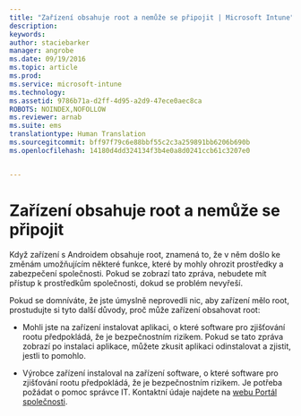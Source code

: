 ```yaml
---
title: "Zařízení obsahuje root a nemůže se připojit | Microsoft Intune"
description: 
keywords: 
author: staciebarker
manager: angrobe
ms.date: 09/19/2016
ms.topic: article
ms.prod: 
ms.service: microsoft-intune
ms.technology: 
ms.assetid: 9786b71a-d2ff-4d95-a2d9-47ece0aec8ca
ROBOTS: NOINDEX,NOFOLLOW
ms.reviewer: arnab
ms.suite: ems
translationtype: Human Translation
ms.sourcegitcommit: bff97f79c6e88bbf55c2c3a259891bb6206b690b
ms.openlocfilehash: 14180d4dd324134f3b4e0a8d0241ccb61c3207e0


---
```



# Zařízení obsahuje root a nemůže se připojit

Když zařízení s Androidem obsahuje root, znamená to, že v něm došlo ke změnám umožňujícím některé funkce, které by mohly ohrozit prostředky a zabezpečení společnosti. Pokud se zobrazí tato zpráva, nebudete mít přístup k prostředkům společnosti, dokud se problém nevyřeší.

Pokud se domníváte, že jste úmyslně neprovedli nic, aby zařízení mělo root, prostudujte si tyto další důvody, proč může zařízení obsahovat root:

- Mohli jste na zařízení instalovat aplikaci, o které software pro zjišťování rootu předpokládá, že je bezpečnostním rizikem. Pokud se tato zpráva zobrazí po instalaci aplikace, můžete zkusit aplikaci odinstalovat a zjistit, jestli to pomohlo.

- Výrobce zařízení instaloval na zařízení software, o které software pro zjišťování rootu předpokládá, že je bezpečnostním rizikem. Je potřeba požádat o pomoc správce IT. Kontaktní údaje najdete na [webu Portál společnosti](http://portal.manage.microsoft.com).





<!--HONumber=Sep16_HO3-->


